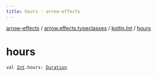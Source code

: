 ```yaml
---
title: hours - arrow-effects
---
```


[arrow-effects](../../index.html) / [arrow.effects.typeclasses](../index.html) / [kotlin.Int](index.html) / [hours](./hours.html)

# hours

`val `[`Int`](https://kotlinlang.org/api/latest/jvm/stdlib/kotlin/-int/index.html)`.hours: `[`Duration`](../-duration/index.html)